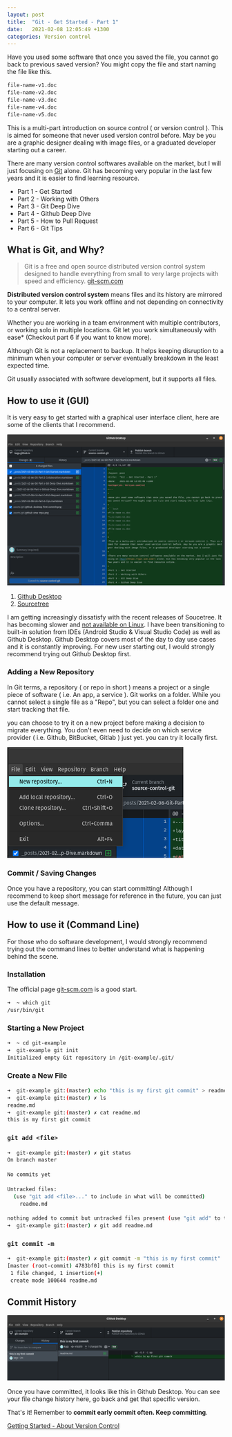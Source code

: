 ```yaml
---
layout: post
title:  "Git - Get Started - Part 1"
date:   2021-02-08 12:05:49 +1300
categories: Version control
---
```


Have you used some software that once you saved the file, you cannot go back to previous saved version? You might copy the file and start naming the file like this.

```bash
file-name-v1.doc
file-name-v2.doc
file-name-v3.doc
file-name-v4.doc
file-name-v5.doc
```

This is a multi-part introduction on source control ( or version control ). This is aimed for someone that never used version control before. May be you are a graphic designer dealing with image files, or a graduated developer starting out a career.

There are many version control softwares available on the market, but I will just focusing on [Git](https://git-scm.com/) alone. Git has becoming very popular in the last few years and it is easier to find learning resource.

* Part 1 - Get Started
* Part 2 - Working with Others
* Part 3 - Git Deep Dive
* Part 4 - Github Deep Dive
* Part 5 - How to Pull Request
* Part 6 - Git Tips

## What is Git, and Why?

> Git is a free and open source distributed version control system designed to handle everything from small to very large projects with speed and efficiency. [git-scm.com](https://git-scm.com/)

**Distributed version control system** means files and its history are mirrored to your computer. It lets you work offline and not depending on connectivity to a central server.

Whether you are working in a team environment with multiple contributors, or working solo in multiple locations. Git let you work simultaneously with ease* (Checkout part 6 if you want to know more).

Although Git is not a replacement to backup. It helps keeping disruption to a minimum when your computer or server eventually breakdown in the least expected time.

Git usually associated with software development, but it supports all files.

## How to use it (GUI)

It is very easy to get started with a graphical user interface client, here are some of the clients that I recommend.

![Github Desktop](/assets/git/github-desktop.png)

1. [Github Desktop](https://desktop.github.com/)
1. [Sourcetree](https://www.sourcetreeapp.com/)

I am getting increasingly dissatisfy with the recent releases of Soucetree. It has becoming slower and [not available on Linux](https://community.atlassian.com/t5/Sourcetree-questions/SourceTree-for-Linux/qaq-p/255473). I have been transitioning to built-in solution from IDEs (Android Studio & Visual Studio Code) as well as Github Desktop. Github Desktop covers most of the day to day use cases and it is constantly improving. For new user starting out, I would strongly recommend trying out Github Desktop first.

### Adding a New Repository

In Git terms, a repository ( or repo in short ) means a project or a single piece of software ( i.e. An app, a service ). Git works on a folder. While you cannot select a single file as a "Repo", but you can select a folder one and start tracking that file.

you can choose to try it on a new project before making a decision to migrate everything. You don't even need to decide on which service provider ( i.e. Github, BitBucket, Gitlab ) just yet. you can try it locally first.

![Github Desktop - New Repository](/assets/git/github-new-repo.png)

### Commit / Saving Changes

Once you have a repository, you can start committing! Although I recommend to keep short message for reference in the future, you can just use the default message.

## How to use it (Command Line)

For those who do software development, I would strongly recommend trying out the command lines to better understand what is happening behind the scene.

### Installation

The official page [git-scm.com](https://git-scm.com/downloads) is a good start.

```bash
➜  ~ which git
/usr/bin/git
```

### Starting a New Project

```bash
➜  ~ cd git-example 
➜  git-example git init
Initialized empty Git repository in /git-example/.git/
```

### Create a New File

```bash
➜  git-example git:(master) echo "this is my first git commit" > readme.md
➜  git-example git:(master) ✗ ls
readme.md
➜  git-example git:(master) ✗ cat readme.md 
this is my first git commit
```

### `git add <file>`

```bash
➜  git-example git:(master) ✗ git status
On branch master

No commits yet

Untracked files:
  (use "git add <file>..." to include in what will be committed)
	readme.md

nothing added to commit but untracked files present (use "git add" to track)
➜  git-example git:(master) ✗ git add readme.md
```

### `git commit -m`

```bash
➜  git-example git:(master) ✗ git commit -m "this is my first commit"
[master (root-commit) 4783bf0] this is my first commit
 1 file changed, 1 insertion(+)
 create mode 100644 readme.md
```

## Commit History

![Github Desktop - 1st cmd commit](/assets/git/github-desktop-first-commit.png)

Once you have committed, it looks like this in Github Desktop. You can see your file change history here, go back and get that specific version.

That's it! Remember to **commit early commit often. Keep committing**.

[Getting Started - About Version Control](https://git-scm.com/book/en/v2/Getting-Started-About-Version-Control)
